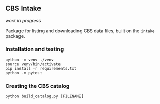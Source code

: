 
## CBS Intake

_work in progress_

Package for listing and downloading CBS data files, built on the `intake` package.

### Installation and testing

```
python -m venv ./venv
source venv/bin/activate
pip install -r requirements.txt
python -m pytest
```

### Creating the CBS catalog

```
python build_catalog.py [FILENAME]
```

